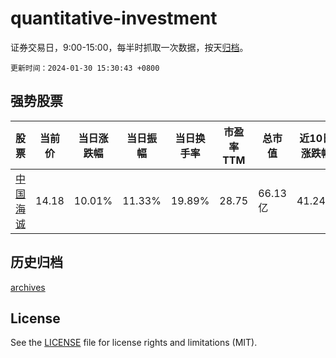 # quantitative-investment

证券交易日，9:00-15:00，每半时抓取一次数据，按天[归档](archives)。

`更新时间：2024-01-30 15:30:43 +0800`

## 强势股票

|股票|当前价|当日涨跌幅|当日振幅|当日换手率|市盈率TTM|总市值|近10日涨跌幅|
|----|----|----|----|----|----|----|----|
|[中国海诚](https://xueqiu.com/S/SZ002116)|14.18|10.01%|11.33%|19.89%|28.75|66.13亿|41.24%|

## 历史归档

[archives](archives)

## License

See the [LICENSE](LICENSE) file for license rights and limitations (MIT).
